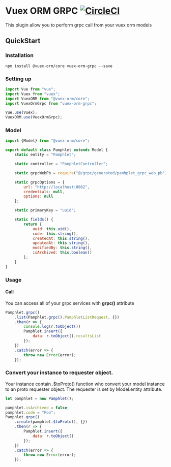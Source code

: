 # Vuex ORM GRPC [![CircleCI](https://circleci.com/gh/socotecio/vuex-orm-grpc.svg?style=svg&circle-token=4aeecba52d18f8b5d99fbb9a1c139452dc0097eb)](https://app.circleci.com/pipelines/github/socotecio/vuex-orm-grpc)
This plugin allow you to perform grpc call from your vuex orm models

## QuickStart

### Installation

	npm install @vuex-orm/core vuex-orm-grpc --save 

### Setting up

```js
import Vue from "vue";
import Vuex from "vuex";
import VuexORM from "@vuex-orm/core";
import VuexOrmGrpc from "vuex-orm-grpc";

Vue.use(Vuex);
VuexORM.use(VuexOrmGrpc);
```

### Model

```js
import {Model} from "@vuex-orm/core";

export default class Pamphlet extends Model {
    static entity = "Pamphlet";

    static controller = "PamphletController";

    static grpcWebPb = require("@/grpc/generated/pamhplet_grpc_web_pb");

    static grpcOptions = {
        url: "http://localhost:8082",
        credentials: null,
        options: null
    };

    static primaryKey = "uuid";

    static fields() {
        return {
            uuid: this.uid(),
            code: this.string(),
            createdAt: this.string(),
            updatedAt: this.string(),
            modifiedBy: this.string(),
            isArchived: this.boolean()
        };
    }
}
```

### Usage

#### Call

You can access all of your grpc services with **grpc()** attribute

```js
Pamphlet.grpc()
    .list(Pamphlet.grpc().PamphletListRequest, {})
    .then(r => {
        console.log(r.toObject())
        Pamphlet.insert({
            data: r.toObject().resultsList
        });
    })
    .catch(error => {
        throw new Error(error);
    });
```

### Convert your instance to requester object.

Your instance contain .$toProto() function who convert your model instance to an proto requester object. The requester
is set by Model.entity attribute.

```js
let pamphlet = new Pamphlet();

pamphlet.isArchived = false;
pamphlet.code = "Foo";
Pamphlet.grpc()
    .create(pamphlet.$toProto(), {})
    .then(r => {
        Pamphlet.insert({
            data: r.toObject()
        });
    })
    .catch(error => {
        throw new Error(error);
    });

```